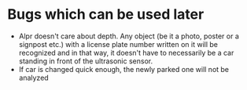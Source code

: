 # Bugs which can be used later

- Alpr doesn't care about depth. Any object (be it a photo, poster or a signpost etc.) with a license plate number written on it will be     recognized and in that way, it doesn't have to necessarily be a car standing in front of the ultrasonic sensor.
- If car is changed quick enough, the newly parked one will not be analyzed
